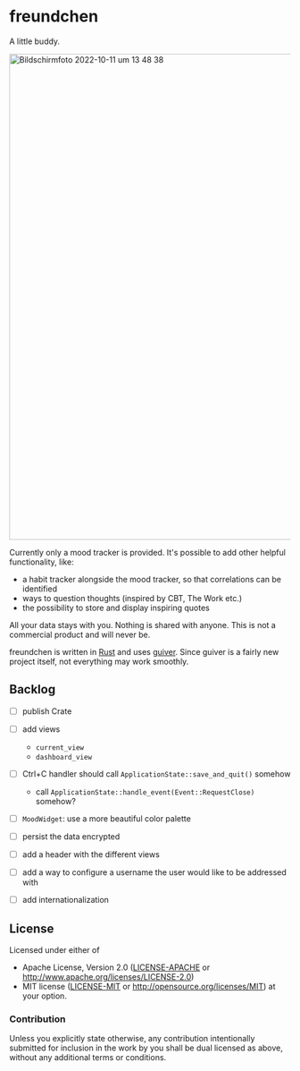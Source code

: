 # freundchen

A little buddy.

<img width="869" alt="Bildschirmfoto 2022-10-11 um 13 48 38" src="https://user-images.githubusercontent.com/391975/195082455-417e3ead-badc-4b59-b0a8-161b77b74fec.png">

Currently only a mood tracker is provided.
It's possible to add other helpful functionality, like:
* a habit tracker alongside the mood tracker, so that correlations can be identified
* ways to question thoughts (inspired by CBT, The Work etc.)
* the possibility to store and display inspiring quotes

All your data stays with you. Nothing is shared with anyone. This is not a commercial product and will never be.

freundchen is written in [Rust](https://www.rust-lang.org) and uses [guiver](https://github.com/kud1ing/guiver).
Since guiver is a fairly new project itself, not everything may work smoothly.

## Backlog

* [ ] publish Crate
* [ ] add views
  * `current_view`
  * `dashboard_view`
* [ ] Ctrl+C handler should call `ApplicationState::save_and_quit()` somehow
  * call `ApplicationState::handle_event(Event::RequestClose)` somehow?
* [ ] `MoodWidget`: use a more beautiful color palette
* [ ] persist the data encrypted
* [ ] add a header with the different views
* [ ] add a way to configure a username the user would like to be addressed with
* [ ] add internationalization


## License

Licensed under either of
* Apache License, Version 2.0 ([LICENSE-APACHE](LICENSE-APACHE) or http://www.apache.org/licenses/LICENSE-2.0)
* MIT license ([LICENSE-MIT](LICENSE-MIT) or http://opensource.org/licenses/MIT)
  at your option.

### Contribution

Unless you explicitly state otherwise, any contribution intentionally submitted
for inclusion in the work by you shall be dual licensed as above, without any
additional terms or conditions.
